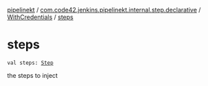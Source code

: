 [pipelinekt](../../index.md) / [com.code42.jenkins.pipelinekt.internal.step.declarative](../index.md) / [WithCredentials](index.md) / [steps](./steps.md)

# steps

`val steps: `[`Step`](../../com.code42.jenkins.pipelinekt.core.step/-step/index.md)

the steps to inject

